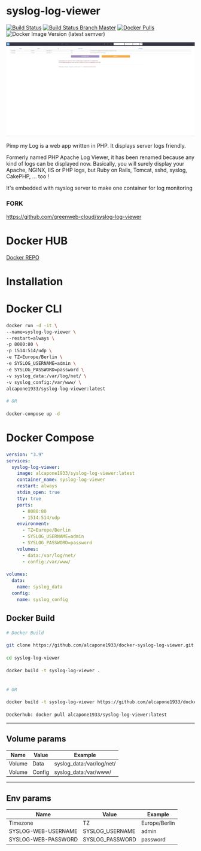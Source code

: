 # syslog-log-viewer
[![Build Status](https://shields.cosanostra-cloud.de/drone/build/alcapone1933/docker-syslog-log-viewer?logo=drone&server=https%3A%2F%2Fdrone.docker-for-life.de)](https://drone.docker-for-life.de/alcapone1933/docker-syslog-log-viewer)
[![Build Status Branch Master](https://shields.cosanostra-cloud.de/drone/build/alcapone1933/docker-syslog-log-viewer/master?logo=drone&label=build%20%5Bbranch%20master%5D&server=https%3A%2F%2Fdrone.docker-for-life.de)](https://drone.docker-for-life.de/alcapone1933/docker-syslog-log-viewer/branches)
[![Docker Pulls](https://shields.cosanostra-cloud.de/docker/pulls/alcapone1933/syslog-log-viewer?logo=docker&logoColor=blue)](https://hub.docker.com/r/alcapone1933/syslog-log-viewer/tags)
![Docker Image Version (latest semver)](https://shields.cosanostra-cloud.de/docker/v/alcapone1933/syslog-log-viewer?sort=semver&logo=docker&logoColor=blue&label=dockerhub%20version)

[![syslog-log-viewer](/img/syslog-log-viewer_2560x1278.png)](https://www.pimpmylog.com/)

Pimp my Log is a web app written in PHP. It displays server logs friendly.

Formerly named PHP Apache Log Viewer, it has been renamed because any kind of logs can be displayed now.
Basically, you will surely display your Apache, NGINX, IIS or PHP logs, but Ruby on Rails, Tomcat, sshd, syslog, CakePHP, ... too !

It's embedded with rsyslog server to make one container for log monitoring
### FORK
https://github.com/greenweb-cloud/syslog-log-viewer
#  Docker HUB
[Docker REPO](https://hub.docker.com/r/alcapone1933/syslog-log-viewer)

# Installation 

# Docker CLI

```bash
docker run -d -it \
--name=syslog-log-viewer \
--restart=always \
-p 8080:80 \
-p 1514:514/udp \
-e TZ=Europe/Berlin \
-e SYSLOG_USERNAME=admin \
-e SYSLOG_PASSWORD=password \
-v syslog_data:/var/log/net/ \
-v syslog_config:/var/www/ \
alcapone1933/syslog-log-viewer:latest

# OR

docker-compose up -d

```

# Docker Compose

```yaml
version: "3.9"
services:
  syslog-log-viewer:
    image: alcapone1933/syslog-log-viewer:latest
    container_name: syslog-log-viewer
    restart: always
    stdin_open: true 
    tty: true        
    ports:
      - 8080:80
      - 1514:514/udp
    environment:
      - TZ=Europe/Berlin
      - SYSLOG_USERNAME=admin
      - SYSLOG_PASSWORD=password
    volumes:
      - data:/var/log/net/
      - config:/var/www/

volumes:
  data:
    name: syslog_data
  config:
    name: syslog_config

```

## Docker Build

```bash
# Docker Build  

git clone https://github.com/alcapone1933/docker-syslog-log-viewer.git syslog-log-viewer
 
cd syslog-log-viewer
 
docker build -t syslog-log-viewer .


# OR

docker build -t syslog-log-viewer https://github.com/alcapone1933/docker-syslog-log-viewer.git

Dockerhub: docker pull alcapone1933/syslog-log-viewer:latest
```


* * *
## Volume params

| Name   | Value  | Example                    |
|--------|--------|----------------------------|
| Volume | Data   | syslog_data:/var/log/net/  |
| Volume | Config | syslog_data:/var/www/      |

* * *

## Env params

| Name                | Value           | Example       |
|---------------------|-----------------|---------------|
| Timezone            | TZ              | Europe/Berlin |
| SYSLOG-WEB-USERNAME | SYSLOG_USERNAME | admin         |
| SYSLOG-WEB-PASSWORD | SYSLOG_PASSWORD | password      |
